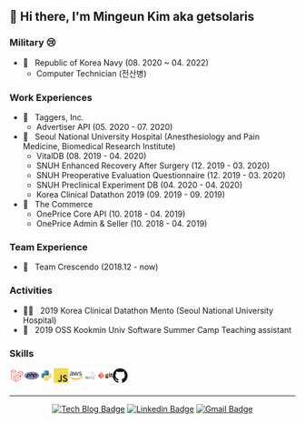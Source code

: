 ## 👋 Hi there, I'm Mingeun Kim aka getsolaris


### Military 😢

- :ship: &nbsp; Republic of Korea Navy (08. 2020 ~ 04. 2022)
  - Computer Technician (전산병)

### Work Experiences

- :office: &nbsp; Taggers, Inc.
  - Advertiser API (05. 2020 - 07. 2020)
- :hospital: &nbsp; Seoul National University Hospital (Anesthesiology and Pain Medicine, Biomedical Research Institute)
  - VitalDB (08. 2019 - 04. 2020)
  - SNUH Enhanced Recovery After Surgery (12. 2019 - 03. 2020)
  - SNUH Preoperative Evaluation Questionnaire  (12. 2019 - 03. 2020)
  - SNUH Preclinical Experiment DB (04. 2020 - 04. 2020)
  - Korea Clinical Datathon 2019 (09. 2019 - 09. 2019)
- :office: &nbsp; The Commerce
  - OnePrice Core API (10. 2018 - 04. 2019)
  - OnePrice Admin & Seller (10. 2018 - 04. 2019)

### Team Experience

- :musical_note: &nbsp; Team Crescendo (2018.12 - now)


### Activities

- 👨‍⚕️ &nbsp; 2019 Korea Clinical Datathon Mento (Seoul National University Hospital)
- :information_desk_person: &nbsp; 2019 OSS Kookmin Univ Software Summer Camp Teaching assistant


### Skills

[<img align="left" alt="Laravel" width="26px" src="https://raw.githubusercontent.com/github/explore/80688e429a7d4ef2fca1e82350fe8e3517d3494d/topics/laravel/laravel.png" />][github]
[<img align="left" alt="PHP" width="26px" src="https://raw.githubusercontent.com/github/explore/80688e429a7d4ef2fca1e82350fe8e3517d3494d/topics/php/php.png" />][github]
[<img align="left" alt="Python" width="26px" src="https://raw.githubusercontent.com/github/explore/80688e429a7d4ef2fca1e82350fe8e3517d3494d/topics/python/python.png" />][github]
[<img align="left" alt="JavaScript" width="26px" src="https://raw.githubusercontent.com/github/explore/80688e429a7d4ef2fca1e82350fe8e3517d3494d/topics/javascript/javascript.png" />][github]
[<img align="left" alt="AWS" width="26px" src="https://raw.githubusercontent.com/github/explore/80688e429a7d4ef2fca1e82350fe8e3517d3494d/topics/aws/aws.png" />][github]
[<img align="left" alt="MySQL" width="26px" src="https://raw.githubusercontent.com/github/explore/80688e429a7d4ef2fca1e82350fe8e3517d3494d/topics/mysql/mysql.png" />][github]
[<img align="left" alt="Git" width="26px" src="https://raw.githubusercontent.com/github/explore/80688e429a7d4ef2fca1e82350fe8e3517d3494d/topics/git/git.png" />][github]
[<img align="left" alt="GitHub" width="26px" src="https://raw.githubusercontent.com/github/explore/78df643247d429f6cc873026c0622819ad797942/topics/github/github.png" />][github]

<br />
<br />

---

<div align=center>

[![Tech Blog Badge](http://img.shields.io/badge/-Tech%20blog-FB5BC5?style=flat-square&logo=github&link=https://mingeun.com/)](https://mingeun.com/)
[![Linkedin Badge](https://img.shields.io/badge/-LinkedIn-blue?style=flat-square&logo=Linkedin&logoColor=white&link=hhttps://www.linkedin.com/in/mgkim/)](https://www.linkedin.com/in/mgkim/)
[![Gmail Badge](https://img.shields.io/badge/Gmail-d14836?style=flat-square&logo=Gmail&logoColor=white&link=mailto:mingeun.k.k@gmail.com)](mailto:mingeun.k.k@gmail.com)

</div>


[github]: https://github.com/getsolaris
